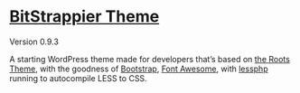 # [BitStrappier Theme](https://github.com/davidcochran/bitstrappier-theme/)

Version 0.9.3

A starting WordPress theme made for developers that’s based on [the Roots Theme](http://www.rootstheme.com/), with the goodness of [Bootstrap](http://getbootstrap.com/), [Font Awesome](http://fortawesome.github.com/Font-Awesome/), with [lessphp](http://leafo.net/lessphp/) running to autocompile LESS to CSS.